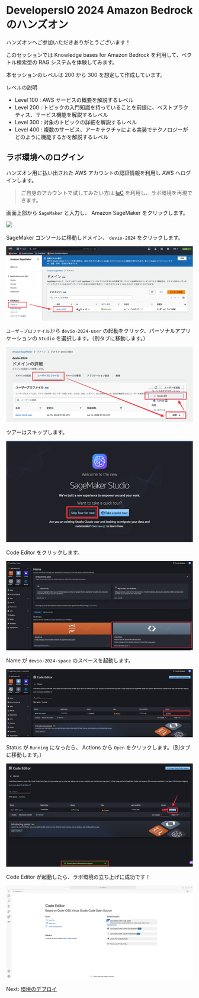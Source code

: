 # DevelopersIO 2024 Amazon Bedrock のハンズオン

ハンズオンへご参加いただきありがとうございます！

このセッションでは Knowledge bases for Amazon Bedrock を利用して、ベクトル検索型の RAG システムを体験してみます。

本セッションのレベルは 200 から 300 を想定して作成しています。

レベルの説明

- Level 100 : AWS サービスの概要を解説するレベル
- Level 200 : トピックの入門知識を持っていることを前提に、ベストプラクティス、サービス機能を解説するレベル
- Level 300 : 対象のトピックの詳細を解説するレベル
- Level 400 : 複数のサービス、アーキテクチャによる実装でテクノロジーがどのように機能するかを解説するレベル

## ラボ環境へのログイン

ハンズオン用に払い出された AWS アカウントの認証情報を利用し AWS へログインします。

> ご自身のアカウントで試してみたい方は [IaC](./terraform/lab/README.md) を利用し、ラボ環境を再現できます。

画面上部から `SageMaker` と入力し、 Amazon SageMaker をクリックします。

![](./images/README/README.png)

SageMaker コンソールに移動しドメイン、 `devio-2024` をクリックします。

![](./images/README/02.png)

`ユーザープロファイル`から `devio-2024-user` の起動をクリック、パーソナルアプリケーションの `Studio` を選択します。（別タブに移動します。）

![](./images/README/03.png)

ツアーはスキップします。

![](./images/README/04.png)

Code Editor をクリックします。

![](./images/README/05.png)

Name が `devio-2024-space` のスペースを起動します。

![](./images/README/06.png)

Status が `Running` になったら、 Actions から `Open` をクリックします。（別タブに移動します。）

![](./images/README/07.png)

Code Editor が起動したら、ラボ環境の立ち上げに成功です！

![](./images/README/08.png)

[](./handson/02.md)

Next: [環境のデプロイ](./handson/01.ipynb)
